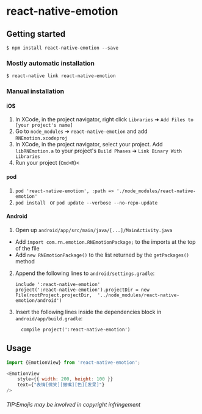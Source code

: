 
# react-native-emotion

## Getting started

`$ npm install react-native-emotion --save`

### Mostly automatic installation

`$ react-native link react-native-emotion`

### Manual installation


#### iOS

1. In XCode, in the project navigator, right click `Libraries` ➜ `Add Files to [your project's name]`
2. Go to `node_modules` ➜ `react-native-emotion` and add `RNEmotion.xcodeproj`
3. In XCode, in the project navigator, select your project. Add `libRNEmotion.a` to your project's `Build Phases` ➜ `Link Binary With Libraries`
4. Run your project (`Cmd+R`)<

#### pod
1. `pod 'react-native-emotion', :path => './node_modules/react-native-emotion' `
2. `pod install ` or `pod update --verbose --no-repo-update ` 


#### Android

1. Open up `android/app/src/main/java/[...]/MainActivity.java`
  - Add `import com.rn.emotion.RNEmotionPackage;` to the imports at the top of the file
  - Add `new RNEmotionPackage()` to the list returned by the `getPackages()` method
2. Append the following lines to `android/settings.gradle`:
  	```
  	include ':react-native-emotion'
  	project(':react-native-emotion').projectDir = new File(rootProject.projectDir, 	'../node_modules/react-native-emotion/android')
  	```
3. Insert the following lines inside the dependencies block in `android/app/build.gradle`:
  	```
      compile project(':react-native-emotion')
  	```


## Usage
```javascript
import {EmotionView} from 'react-native-emotion';

<EmotionView
    style={{ width: 200, height: 100 }}
    text={"表情[微笑][撇嘴][色][发呆]"}
/>
```

###### TIP:Emojis may be involved in copyright infringement
  